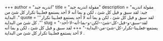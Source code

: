 +++
author = "اندريه جيد"
title = "مقولة اندريه جيد"
description = "مقولة اندريه جيد: لقد سبق و قيل كل شئ ، لكن و بما أنه لا أحد يستمع فعلـينا تكرار كل شئ من البداية ."
quote = '''لقد سبق و قيل كل شئ ، لكن و بما أنه لا أحد يستمع فعلـينا تكرار كل شئ من البداية .''' 
slug = "لقد-سبق-و-قيل-كل-شئ--لكن-و-بما-أنه-لا-أحد-يستمع-فعلـينا-تكرار-كل-شئ-من-البداية-"
+++
لقد سبق و قيل كل شئ ، لكن و بما أنه لا أحد يستمع فعلـينا تكرار كل شئ من البداية .
